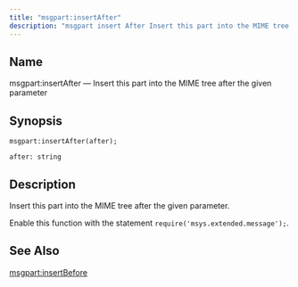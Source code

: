 ```yaml
---
title: "msgpart:insertAfter"
description: "msgpart insert After Insert this part into the MIME tree after the given parameter msgpart insert After after Insert this part into the MIME tree after the given parameter Enable this function with the statement require msys extended message msgpart insert Before..."
---
```


<a name="lua.ref.msgpart_insertAfter"></a> 
## Name

msgpart:insertAfter — Insert this part into the MIME tree after the given parameter

<a name="idp25776656"></a> 
## Synopsis

`msgpart:insertAfter(after);`

`after: string`<a name="idp25779296"></a> 
## Description

Insert this part into the MIME tree after the given parameter.

Enable this function with the statement `require('msys.extended.message');`.

<a name="idp25781888"></a> 
## See Also

[msgpart:insertBefore](/momentum/3/3-reference/3-reference-lua-ref-msgpart-insert-before)